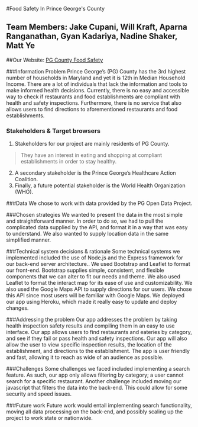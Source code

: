 #Food Safety In Prince George's County
## **Team Members:** Jake Cupani, Will Kraft, Aparna Ranganathan, Gyan Kadariya, Nadine Shaker, Matt Ye
##Our Website: [PG County Food Safety](https://foodsafetypg.herokuapp.com/ "PG County Food Safety")

###Information Problem
Prince George’s (PG) County has the 3rd highest number of households in Maryland and yet it is 12th in Median Household Income. There are a lot of individuals that lack the information and tools to make informed health decisions. Currently, there is no easy and accessible way to check if restaurants and food establishments are compliant with health and safety inspections. Furthermore, there is no service that also allows users to find directions to aforementioned restaurants and food establishments. 

### Stakeholders & Target browsers
1. Stakeholders for our project are mainly residents of PG County. 
> They have an interest in eating and shopping at compliant establishments in order to stay healthy. 
2. A secondary stakeholder is the Prince George’s Healthcare Action Coalition.
3. Finally, a future potential stakeholder is the World Health Organization (WHO).

###Data 
We chose to work with data provided by the PG Open Data Project.

###Chosen strategies
We wanted to present the data in the most simple and straightforward manner. In order to do so, we had to pull the complicated data supplied by the API, and format it in a way that was easy to understand. We also wanted to supply location data in the same simplified manner. 

###Technical system decisions & rationale
Some technical systems we implemented included the use of Node.js and the Express framework for our back-end server architecture.. We used Bootstrap and Leaflet to format our front-end. Bootstrap supplies simple, consistent, and flexible components that we can alter to fit our needs and theme. We also used Leaflet to format the interact map for its ease of use and customizability. We also used the Google Maps API to supply directions for our users. We chose this API since most users will be familiar with Google Maps. We deployed our app using Heroku, which made it really easy to update and deploy changes. 

###Addressing the problem
Our app addresses the problem by taking health inspection safety results and compiling them in an easy to use interface. Our app allows users to find restaurants and eateries by category, and see if they fail or pass health and safety inspections. Our app will also allow the user to view specific inspection results, the location of the establishment, and directions to the establishment. The app is user friendly and fast, allowing it to reach as wide of an audience as possible.

###Challenges 
Some challenges we faced included implementing a search feature. As such, our app only allows filtering by category; a user cannot search for a specific restaurant. Another challenge included moving our javascript that filters the data into the back-end. This could allow for some security and speed issues. 

###Future work
Future work would entail implementing search functionality, moving all data processing on the back-end, and possibly scaling up the project to work state or nationwide. 


